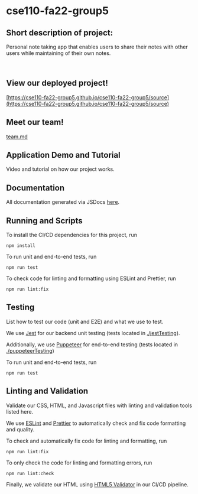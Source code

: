 # cse110-fa22-group5

## Short description of project:

Personal note taking app that enables users to share their notes with other users while maintaining of their own notes.

<br>

## View our deployed project!

[https://cse110-fa22-group5.github.io/cse110-fa22-group5/source](https://cse110-fa22-group5.github.io/cse110-fa22-group5/source)

## Meet our team!

[team.md](admin/team.md)

## Application Demo and Tutorial

Video and tutorial on how our project works.

## Documentation

All documentation generated via JSDocs [here](https://cse110-fa22-group5.github.io/cse110-fa22-group5/jsdocs).

## Running and Scripts

To install the CI/CD dependencies for this project, run

```
npm install
```

To run unit and end-to-end tests, run

```
npm run test
```

To check code for linting and formatting using ESLint and Prettier, run

```
npm run lint:fix
```

## Testing

List how to test our code (unit and E2E) and what we use to test.

We use [Jest](https://jestjs.io/) for our backend unit testing (tests located in [./jestTesting](./jestTesting/)).

Additionally, we use [Puppeteer](https://pptr.dev/) for end-to-end testing (tests located in [./puppeteerTesting](./puppeteerTesting/))

To run unit and end-to-end tests, run

```
npm run test
```

## Linting and Validation

Validate our CSS, HTML, and Javascript files with linting and validation tools listed here.

We use [ESLint](https://eslint.org/) and [Prettier](https://prettier.io/) to automatically check and fix code formatting and quality.

To check and automatically fix code for linting and formatting, run

```
npm run lint:fix
```

To only check the code for linting and formatting errors, run
```
npm run lint:check
```

Finally, we validate our HTML using [HTML5 Validator](https://github.com/marketplace/actions/html5-validator) in our CI/CD pipeline.